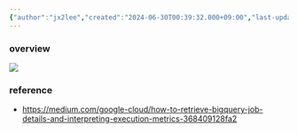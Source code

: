 ```yaml
---
{"author":"jx2lee","created":"2024-06-30T00:39:32.000+09:00","last-updated":"2023-11-15 23:11","tags":null,"dg-publish":true,"permalink":"/data/bigquery/__/shallow-dive/","dgPassFrontmatter":true,"noteIcon":""}
---
```




### overview


![](https://i.imgur.com/uqBzWBv.png)


### reference
- https://medium.com/google-cloud/how-to-retrieve-bigquery-job-details-and-interpreting-execution-metrics-368409128fa2

